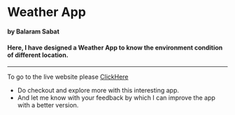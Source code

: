 # Weather App
**by Balaram Sabat**

#### Here, I have designed a Weather App to know the environment condition of different location.
---

To go to the live website please [ClickHere](https://know-weather-for-any-location.netlify.app/)
- Do checkout and explore more with this interesting app.
- And let me know with your feedback by which I can improve the app with a better version.

